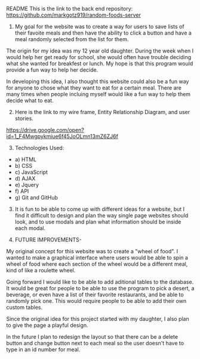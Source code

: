  README
This is the link to the back end repository: 
https://github.com/markgotz919/random-foods-server

1) My goal for the website was to create a way for users to save lists of their favoite meals and then have the ability to click a button and have a meal randomly selected from the list for them.  

The origin for my idea was my 12 year old daughter.  During the week when I would help her get ready for school, she would often have trouble deciding  what she wanted for breakfest or lunch.  My hope is that this program would provide a fun way to help her decide.  

In developing this idea, I also thought this website could also be a fun way for anyone to chose what they want to eat for a certain meal.  There are many times when people incluing myself would like a fun way to help them decide what to eat.  



2) Here is the link to my wire frame, Entity Relationship Diagram, and user stories.

https://drive.google.com/open?id=1_F4Mwgpykmiue6f45JoOLmn13mZ6ZJ6f


3) Technologies Used:
+  a) HTML
+   b) CSS
+   c) JavaScript
+   d) AJAX
+   e) Jquery
+   f) API
+   g) Git and GitHub
   


3)  It is fun to be able to come up with different ideas for a website, but I find it difficult to design and plan the way single page websites should look, and to use modals and plan what information should be inside each modal.  


4) FUTURE IMPROVEMENTS-

My original concept for this website was to create a "wheel of food".  I wanted to make a graphical interface where users would be able to spin a wheel of food where each section of the wheel would be a different meal, kind of like a roulette wheel.

Going forward I would like to be able to add aditional tables to the database.  It would be great for people to be able to use the program to pick a desert, a beverage, or even have a list of their favorite restaurants, and be able to randomly pick one.  This would require people to be able to add their own custom tables.  
        
Since the original idea  for this project started with my daughter, I also plan to give the page a playful design. 

In the future I plan to redesign the layout so that there can be a delete button  and change button next to each meal so the user doesn't have to type in an id number for meal.